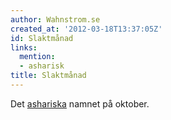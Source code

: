 ```yaml
---
author: Wahnstrom.se
created_at: '2012-03-18T13:37:05Z'
id: Slaktmånad
links:
  mention:
  - asharisk
title: Slaktmånad
---
```


Det [ashariska] namnet på oktober.

  [ashariska]: asharisk